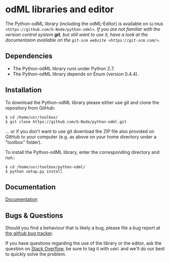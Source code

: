 odML libraries and editor
=========================

The Python-odML library (including the odML-Editor) is available on 
`GitHub <https://github.com/G-Node/python-odml>`_. If you are not familiar with 
the version control system **git**, but still want to use it, have a look at 
the documentaion available on the `git-scm website <https://git-scm.com/>`_. 

Dependencies
------------

* The Python-odML library runs under Python 2.7. 
* The Python-odML library depends on Enum (version 0.4.4).


Installation
------------

To download the Python-odML library please either use git and clone the 
repository from GitHub:

	$ cd /home/usr/toolbox/
	$ git clone https://github.com/G-Node/python-odml.git
	
... or if you don't want to use git download the ZIP file also provided on 
GitHub to your computer (e.g. as above on your home directory under a "toolbox" 
folder).

To install the Python-odML library, enter the corresponding directory and run::

	$ cd /home/usr/toolbox/python-odml/
	$ python setup.py install
	

Documentation
-------------

[Documentation](http://g-node.github.io/python-odml)

Bugs & Questions
----------------

Should you find a behaviour that is likely a bug, please file a bug report at 
[the github bug tracker](https://github.com/G-Node/python-odml/issues).

If you have questions regarding the use of the library or the editor, ask
the question on [Stack Overflow](http://stackoverflow.com/), be sure to tag
it with `odml` and we'll do our best to quickly solve the problem.
